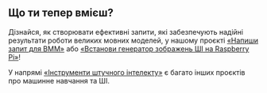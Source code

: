 ## Що ти тепер вмієш?

Дізнайся, як створювати ефективні запити, які забезпечують надійні результати роботи великих мовних моделей, у нашому проєкті [«Напиши запит для ВММ»](http://rpf.io/llmprompt) або [«Встанови генератор зображень ШІ на Raspberry Pi»](http://rpf.io/sdpi)!

У напрямі [«Інструменти штучного інтелекту»](https://projects.raspberrypi.org/en/pathways/ai-toolkit) є багато інших проєктів про машинне навчання та ШІ.
